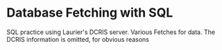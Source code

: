# Database Fetching with SQL
SQL practice using Laurier's DCRIS server. Various Fetches for data.
The DCRIS information is omitted, for obvious reasons
 
